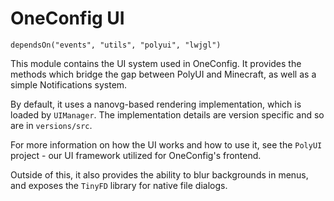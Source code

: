 # OneConfig UI

`dependsOn("events", "utils", "polyui", "lwjgl")`

This module contains the UI system used in OneConfig. It provides the methods which
bridge the gap between PolyUI and Minecraft, as well as a simple Notifications system.

By default, it uses a nanovg-based rendering implementation, which is loaded by `UIManager`.
The implementation details are version specific and so are in `versions/src`.

For more information on how the UI works and how to use it, see the `PolyUI` project - our UI framework
utilized for OneConfig's frontend.

Outside of this, it also provides the ability
to blur backgrounds in menus, and exposes the `TinyFD` library for native file dialogs.